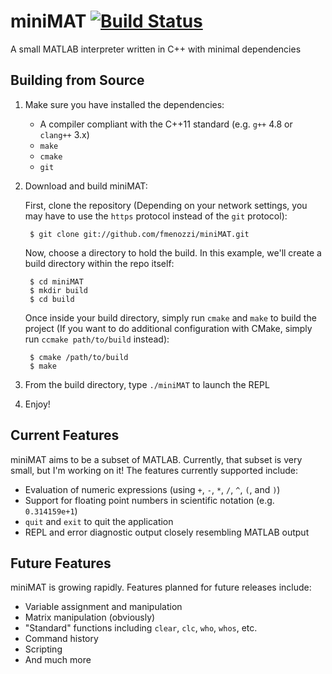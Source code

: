 # miniMAT [![Build Status](https://travis-ci.org/fmenozzi/miniMAT.svg?branch=master)](https://travis-ci.org/fmenozzi/miniMAT)

A small MATLAB interpreter written in C++ with minimal dependencies

## Building from Source
1. Make sure you have installed the dependencies:
    * A compiler compliant with the C++11 standard (e.g. `g++` 4.8 or `clang++` 3.x)
    * `make`
    * `cmake`
    * `git`
2. Download and build miniMAT:

    First, clone the repository (Depending on your network settings, you may have to use the `https` protocol instead of the `git` protocol):

        $ git clone git://github.com/fmenozzi/miniMAT.git

    Now, choose a directory to hold the build. In this example, we'll create a build directory within the repo itself:

        $ cd miniMAT
        $ mkdir build
        $ cd build
    
    Once inside your build directory, simply run `cmake` and `make` to build the project (If you want to do additional configuration with CMake, simply run `ccmake path/to/build` instead):
    
        $ cmake /path/to/build
        $ make

3. From the build directory, type `./miniMAT` to launch the REPL
4. Enjoy!

## Current Features
miniMAT aims to be a subset of MATLAB. Currently, that subset is very small, but I'm working on it! The features currently supported include:
  * Evaluation of numeric expressions (using `+`, `-`, `*`, `/`, `^`, `(`, and `)`)
  * Support for floating point numbers in scientific notation (e.g. `0.314159e+1`)
  * `quit` and `exit` to quit the application
  * REPL and error diagnostic output closely resembling MATLAB output

## Future Features
miniMAT is growing rapidly. Features planned for future releases include:
  * Variable assignment and manipulation
  * Matrix manipulation (obviously)
  * "Standard" functions including `clear`, `clc`, `who`, `whos`, etc.
  * Command history
  * Scripting
  * And much more
